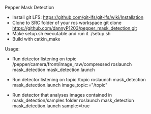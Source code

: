 Pepper Mask Detection

- Install git LFS: https://github.com/git-lfs/git-lfs/wiki/Installation
- Clone to SRC folder of your ros workspace
	git clone https://github.com/dannyP1203/pepper_mask_detection.git
- Make setup.sh executable and run it 
	./setup.sh
- Build with catkin_make

Usage:

- Run detector listening on topic /pepper/camera/front/image_raw/compressed
	roslaunch mask_detection mask_detection.launch


- Run detector listening on topic /topic
	roslaunch mask_detection mask_detection.launch image_topic:="/topic"


- Run detector that analyses images contained in mask_detection/samples folder
	roslaunch mask_detection mask_detection.launch sample:=true


